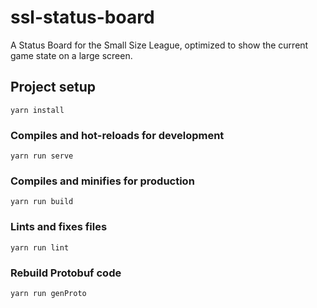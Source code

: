 # ssl-status-board

A Status Board for the Small Size League, optimized to show the current game state on a large screen.

## Project setup
```
yarn install
```

### Compiles and hot-reloads for development
```
yarn run serve
```

### Compiles and minifies for production
```
yarn run build
```

### Lints and fixes files
```
yarn run lint
```

### Rebuild Protobuf code
```
yarn run genProto
```
